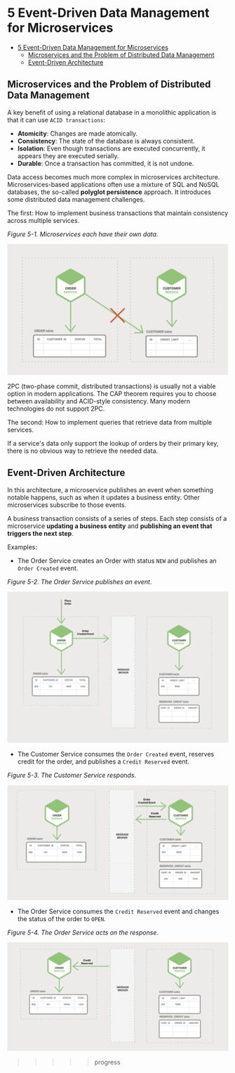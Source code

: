# 5 Event-Driven Data Management for Microservices

- [5 Event-Driven Data Management for Microservices](#5-event-driven-data-management-for-microservices)
  - [Microservices and the Problem of Distributed Data Management](#microservices-and-the-problem-of-distributed-data-management)
  - [Event-Driven Architecture](#event-driven-architecture)

## Microservices and the Problem of Distributed Data Management

A key benefit of using a relational database in a monolithic application is that
it can use `ACID transactions`:

- **Atomicity**: Changes are made atomically.
- **Consistency**: The state of the database is always consistent.
- **Isolation**: Even though transactions are executed concurrently, it appears
  they are executed serially.
- **Durable**: Once a transaction has committed, it is not undone.

Data access becomes much more complex in microservices architecture.
Microservices-based applications often use a mixture of SQL and NoSQL databases,
the so-called **polyglot persistence** approach. It introduces some distributed
data management challenges.

The first: How to implement business transactions that maintain consistency
across multiple services.

*Figure 5-1. Microservices each have their own data*.

![Microservices each have their own data](images/5_1_microservices_each_have_their_own_data.png)

2PC (two-phase commit, distributed transactions) is usually not a viable option
in modern applications. The CAP theorem requires you to choose between
availability and ACID-style consistency. Many modern technologies do not support
2PC.

The second: How to implement queries that retrieve data from multiple services.

If a service's data only support the lookup of orders by their primary key,
there is no obvious way to retrieve the needed data.

## Event-Driven Architecture

In this architecture, a microservice publishes an event when something notable
happens, such as when it updates a business entity. Other microservices
subscribe to those events.

A business transaction consists of a series of steps. Each step consists of a
microservice **updating a business entity** and
**publishing an event that triggers the next step**.

Examples:

- The Order Service creates an Order with status `NEW` and publishes an
  `Order Created` event.

*Figure 5-2. The Order Service publishes an event*.

![The Order Service publishes an event](images/5_2_order_service_publish.png)

- The Customer Service consumes the `Order Created` event, reserves credit for
  the order, and publishes a `Credit Reserved` event.

*Figure 5-3. The Customer Service responds*.

![The Customer Service responds](images/5_3_the_customer_service_responds.png)

- The Order Service consumes the `Credit Reserved` event and changes the status
  of the order to `OPEN`.

*Figure 5-4. The Order Service acts on the response*.

![The Order Service acts on the response](images/5_4_the_order_service_acts_on_the_response.png)

>>>>> progress
